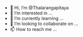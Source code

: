 - 👋 Hi, I’m @Thalarangapitaya
- 👀 I’m interested in ...
- 🌱 I’m currently learning ...
- 💞️ I’m looking to collaborate on ...
- 📫 How to reach me ...

<!---
Thalarangapitaya/Thalarangapitaya is a ✨ special ✨ repository because its `README.md` (this file) appears on your GitHub profile.
You can click the Preview link to take a look at your changes.
--->
